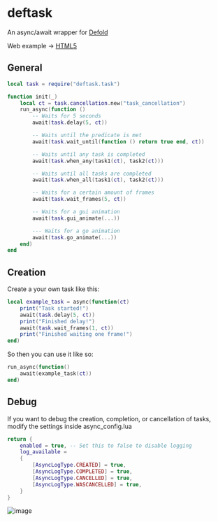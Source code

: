 # deftask

An async/await wrapper for [Defold](https://defold.com/)

Web example -> [HTML5](https://magnatales.github.io/deftask-web/)

<h2>General</h1>

```lua
local task = require("deftask.task")

function init(_)
    local ct = task.cancellation.new("task_cancellation")
	run_async(function ()
		-- Waits for 5 seconds
		await(task.delay(5, ct))

		-- Waits until the predicate is met
		await(task.wait_until(function () return true end, ct))

		-- Waits until any task is completed
		await(task.when_any(task1(ct), task2(ct)))

		-- Waits until all tasks are completed
		await(task.when_all(task1(ct), task2(ct)))

		-- Waits for a certain amount of frames
		await(task.wait_frames(5, ct))

		-- Waits for a gui animation
		await(task.gui_animate(...))

		--- Waits for a go animation
		await(task.go_animate(...))
	end)
end
```

<h2>Creation</h2>
Create a your own task like this:

```lua
local example_task = async(function(ct)
    print("Task started!")
    await(task.delay(5, ct))
    print("Finished delay!")
    await(task.wait_frames(1, ct))
    print("Finished waiting one frame!")
end)
```
So then you can use it like so:
```lua
run_async(function()
    await(example_task(ct))
end)
```

<h2>Debug</h2>
If you want to debug the creation, completion, or cancellation of tasks, modify the settings inside async_config.lua

```lua
return {
    enabled = true, -- Set this to false to disable logging
    log_available =
    {
        [AsyncLogType.CREATED] = true,
        [AsyncLogType.COMPLETED] = true,
        [AsyncLogType.CANCELLED] = true,
        [AsyncLogType.WASCANCELLED] = true,
    }
}
```
![image](https://github.com/user-attachments/assets/d33e1315-46c9-436b-aca1-7e7968257525)
